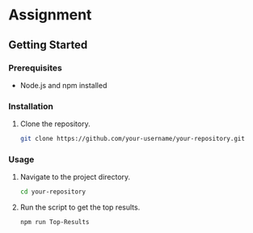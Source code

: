 # Assignment

## Getting Started

### Prerequisites

- Node.js and npm installed

### Installation

1. Clone the repository.
   ```sh
   git clone https://github.com/your-username/your-repository.git
   ```

### Usage

1. Navigate to the project directory.

   ```sh
   cd your-repository
   ```

2. Run the script to get the top results.
   ```sh
   npm run Top-Results
   ```
